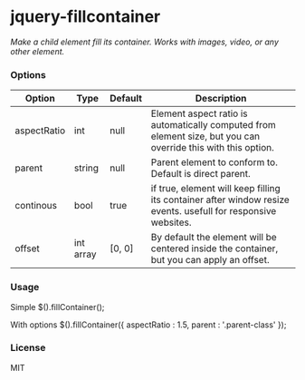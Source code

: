 jquery-fillcontainer
============================================

_Make a child element fill its container. Works with images, video, or any other element._


### Options

Option | Type | Default | Description
------ | ---- | ------- | -----------
aspectRatio | int | null | Element aspect ratio is automatically computed from element size, but you can override this with this option.
parent | string | null | Parent element to conform to. Default is direct parent.
continous | bool | true | if true, element will keep filling its container after window resize events. usefull for responsive websites.
offset | int array | [0, 0] | By default the element will be centered inside the container, but you can apply an offset.


### Usage

Simple 
        $(<selector>).fillContainer();

With options
        $(<selector>).fillContainer({
            aspectRatio : 1.5,
            parent : '.parent-class'
        });

### License

MIT
